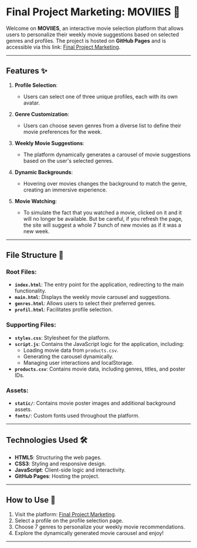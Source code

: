 # Final Project Marketing: MOVIIES 🎥

Welcome on **MOVIIES**, an interactive movie selection platform that allows users to personalize their weekly movie suggestions based on selected genres and profiles. The project is hosted on **GitHub Pages** and is accessible via this link: [Final Project Marketing](https://aymericlgrs.github.io/FinalProjectMarketing/).

---

## Features ✨

1. **Profile Selection**:
   - Users can select one of three unique profiles, each with its own avatar.

2. **Genre Customization**:
   - Users can choose seven genres from a diverse list to define their movie preferences for the week.

3. **Weekly Movie Suggestions**:
   - The platform dynamically generates a carousel of movie suggestions based on the user's selected genres.

4. **Dynamic Backgrounds**:
   - Hovering over movies changes the background to match the genre, creating an immersive experience.
     
5. **Movie Watching**:
   - To simulate the fact that you watched a movie, clicked on it and it will no longer be available. But be careful, if you refresh the page, the site will suggest a whole 7 bunch of new movies as if it was a new week. 

---

## File Structure 📂

### Root Files:
- **`index.html`**: The entry point for the application, redirecting to the main functionality.
- **`main.html`**: Displays the weekly movie carousel and suggestions.
- **`genres.html`**: Allows users to select their preferred genres.
- **`profil.html`**: Facilitates profile selection.

### Supporting Files:
- **`styles.css`**: Stylesheet for the platform.
- **`script.js`**: Contains the JavaScript logic for the application, including:
  - Loading movie data from `products.csv`.
  - Generating the carousel dynamically.
  - Managing user interactions and localStorage.
- **`products.csv`**: Contains movie data, including genres, titles, and poster IDs.

### Assets:
- **`static/`**: Contains movie poster images and additional background assets.
- **`fonts/`**: Custom fonts used throughout the platform.

---

## Technologies Used 🛠️

- **HTML5**: Structuring the web pages.
- **CSS3**: Styling and responsive design.
- **JavaScript**: Client-side logic and interactivity.
- **GitHub Pages**: Hosting the project.

---

## How to Use 🚀

1. Visit the platform: [Final Project Marketing](https://aymericlgrs.github.io/FinalProjectMarketing/).
2. Select a profile on the profile selection page.
3. Choose 7 genres to personalize your weekly movie recommendations.
4. Explore the dynamically generated movie carousel and enjoy!

---

